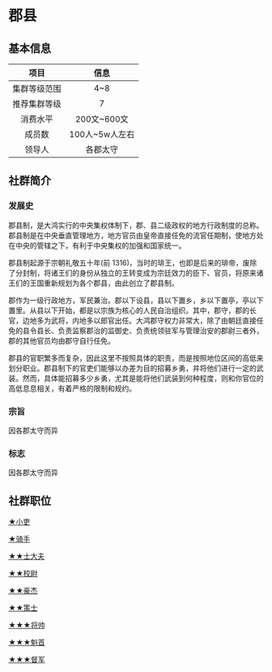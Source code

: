 # 郡县

## 基本信息

项目|信息
:--:|:--:
集群等级范围|4~8
推荐集群等级|7
消费水平|200文~600文
成员数|100人~5w人左右
领导人|各郡太守

## 社群简介

### 发展史

郡县制，是大鸿实行的中央集权体制下，郡、县二级政权的地方行政制度的总称。郡县制是在中央垂直管理地方，地方官员由皇帝直接任免的流官任期制，使地方处在中央的管辖之下，有利于中央集权的加强和国家统一。

郡县制起源于宗朝礼敬五十年(前 1316)，当时的琲王，也即是后来的琲帝，废除了分封制，将诸王们的身份从独立的王转变成为宗廷效力的臣下、官员，将原来诸王们的王国重新规划为各个郡县，由此创立了郡县制。

郡作为一级行政地方，军民兼治。郡以下设县，县以下置乡，乡以下置亭，亭以下置里。从县以下开始，都是以宗族为核心的人民自治组织。其中，郡守，郡的长官，边地多为武将，内地多以郎官出任。大鸿郡守权力非常大，除了由朝廷直接任免的县令县长、负责监察郡治的监御史、负责统领驻军与管理治安的郡尉三者外，郡的其他官员均由郡守自行任免。

郡县的官职繁多而复杂，因此这里不按照具体的职责，而是按照地位区间的高低来划分职业。郡县制下的官吏们能够以办差为目的招募乡勇，并将他们进行一定的武装。然而，具体能招募多少乡勇，尤其是能将他们武装到何种程度，则和你官位的高低息息相关，有着严格的限制和规约。

### 宗旨

因各郡太守而异

### 标志

因各郡太守而异

## 社群职位

<a href="../beadle" target="_blank">★小吏</a>

<a href="../rider" target="_blank">★骑手</a>

<a href="../bureaucrat" target="_blank">★★士大夫</a>

<a href="../field_officer" target="_blank">★★校尉</a>

<a href="../despotic_gentry" target="_blank">★★豪杰</a>

<a href="../strategist" target="_blank">★★策士</a>

<a href="../general" target="_blank">★★★将帅</a>

<a href="../chief" target="_blank">★★★魁首</a>

<a href="../governor" target="_blank">★★★督军</a>
